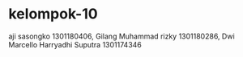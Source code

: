 # kelompok-10
aji sasongko 1301180406, Gilang Muhammad rizky 1301180286, Dwi Marcello Harryadhi Suputra 1301174346
